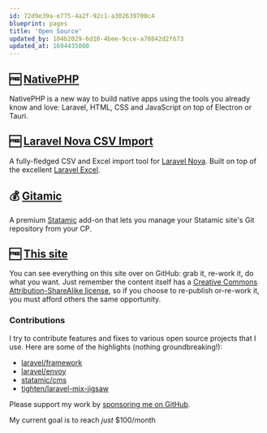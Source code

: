 ```yaml
---
id: 72d9e39a-e775-4a2f-92c1-a302639700c4
blueprint: pages
title: 'Open Source'
updated_by: 104b2029-6d10-4bee-9cce-a70842d2f673
updated_at: 1694435080
---
```

## 🆓 <a href="https://nativephp.com/" target="_blank">NativePHP</a>

NativePHP is a new way to build native apps using the tools you already know and love: Laravel, HTML, CSS and JavaScript on top of Electron or Tauri.

## 🆓 <a href="https://github.com/simonhamp/laravel-nova-csv-import" target="_blank">Laravel Nova CSV Import</a>

A fully-fledged CSV and Excel import tool for [Laravel Nova](https://nova.laravel.com). Built on top of the excellent [Laravel Excel](https://laravel-excel.com).

## 💰 <a href="https://gitamic.simonhamp.me/" target="_blank">Gitamic</a>

A premium [Statamic](https://statamic.com) add-on that lets you manage your Statamic site's Git repository from your CP.

## 🆓 <a href="https://github.com/simonhamp/dotme" target="_blank">This site</a>

You can see everything on this site over on GitHub: grab it, re-work it, do what you want. Just remember the content itself has a [Creative Commons Attribution-ShareAlike license](https://creativecommons.org/licenses/by-sa/4.0/), so if you choose to re-publish or-re-work it, you must afford others the same opportunity.


### Contributions

I try to contribute features and fixes to various open source projects that I use. Here are some of the highlights (nothing groundbreaking!):

- [laravel/framework](https://github.com/laravel/framework/commits?author=simonhamp)
- [laravel/envoy](https://github.com/laravel/envoy/commits?author=simonhamp)
- [statamic/cms](https://github.com/statamic/cms/commits?author=simonhamp)
- [tighten/laravel-mix-jigsaw](https://github.com/tighten/laravel-mix-jigsaw/commits?author=simonhamp)

Please support my work by <a href="https://github.com/sponsors/simonhamp" target="_blank">sponsoring me on GitHub</a>.
  
My current goal is to reach _just_ $100/month